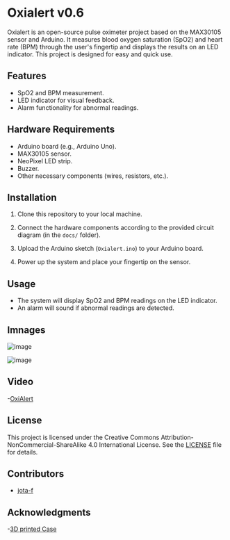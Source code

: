 # Oxialert v0.6

Oxialert is an open-source pulse oximeter project based on the MAX30105 sensor and Arduino. It measures blood oxygen saturation (SpO2) and heart rate (BPM) through the user's fingertip and displays the results on an LED indicator. This project is designed for easy and quick use.

## Features

- SpO2 and BPM measurement.
- LED indicator for visual feedback.
- Alarm functionality for abnormal readings.

## Hardware Requirements

- Arduino board (e.g., Arduino Uno).
- MAX30105 sensor.
- NeoPixel LED strip.
- Buzzer.
- Other necessary components (wires, resistors, etc.).

## Installation

1. Clone this repository to your local machine.

2. Connect the hardware components according to the provided circuit diagram (in the `docs/` folder).

3. Upload the Arduino sketch (`Oxialert.ino`) to your Arduino board.

4. Power up the system and place your fingertip on the sensor.

## Usage

- The system will display SpO2 and BPM readings on the LED indicator.
- An alarm will sound if abnormal readings are detected.

## Imnages
![image](https://github.com/jota-f/OxiAlert/assets/21985346/3722dc6a-6976-4b09-a9b1-d822c43658a7)

![image](https://github.com/jota-f/OxiAlert/assets/21985346/f6e4ae5b-c728-4184-aca6-50ff461d464a)

## Video
-[OxiAlert](https://youtube.com/shorts/Uhm0x5Izof8?feature=share)

## License

This project is licensed under the Creative Commons Attribution-NonCommercial-ShareAlike 4.0 International License. See the [LICENSE](LICENSE) file for details.

## Contributors

- [jota-f](https://github.com/jota-f)

## Acknowledgments

-[3D printed Case](https://www.thingiverse.com/thing:6221860)

